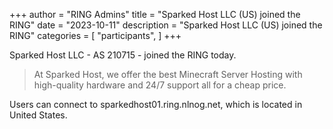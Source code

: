 +++
author = "RING Admins"
title = "Sparked Host LLC (US) joined the RING"
date = "2023-10-11"
description = "Sparked Host LLC (US) joined the RING"
categories = [
    "participants",
]
+++

Sparked Host LLC - AS 210715 - joined the RING today.

> At Sparked Host, we offer the best Minecraft Server Hosting with high-quality hardware and 24/7 support all for a cheap price.

Users can connect to sparkedhost01.ring.nlnog.net, which is located in United States.
